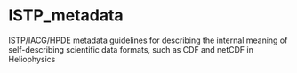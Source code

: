 # ISTP_metadata
ISTP/IACG/HPDE metadata guidelines for describing the internal meaning of self-describing scientific data formats, such as CDF and netCDF in Heliophysics

